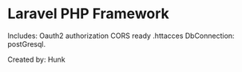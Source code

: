 # Laravel PHP Framework
Includes:
Oauth2 authorization
CORS ready .httacces
DbConnection: postGresql.

Created by: Hunk
